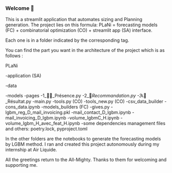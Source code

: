 ### Welcome 👋
This is a streamlit application that automates sizing and Planning generation. The project lies on this formula: PLaNi = forecasting models (FC) + combinatorial optimization (CO) + streamlit app (SA) interface. 

Each one is in a folder indicated by the corresponding tag. 

You can find the part you want in the architecture of the project which is as follows : 

PLaNi

-application (SA)

  -data

  -models
  -pages
    -1_🙋‍♂️_Présence.py
    -2_🧮_Recommandation.py
    -3_📞📧_Résultat.py
  -main.py
  -tools.py (CO)
  -tools_new.py (CO)
-csv_data_builder
  -cons_data.ipynb
-models_builders (FC)
  -gives.py
  -lgbm_reg_D_mail_invoicing.pkl
  -mail_contact_D_lgbm.ipynb
  -mail_invoicing_D_lgbm.ipynb
  -volume_lgbmC_H.ipynb
  -volume_lgbm_H_avec_feat_H.ipynb
-some dependencies management files and others: poetry.lock, pyproject.toml

In the other folders are the notebooks to generate the forecasting models by LGBM method.
I ran and created this project autonomously during my internship at Air Liquide. 

All the greetings return to the All-Mighty. Thanks to them for welcoming and supporting me.
